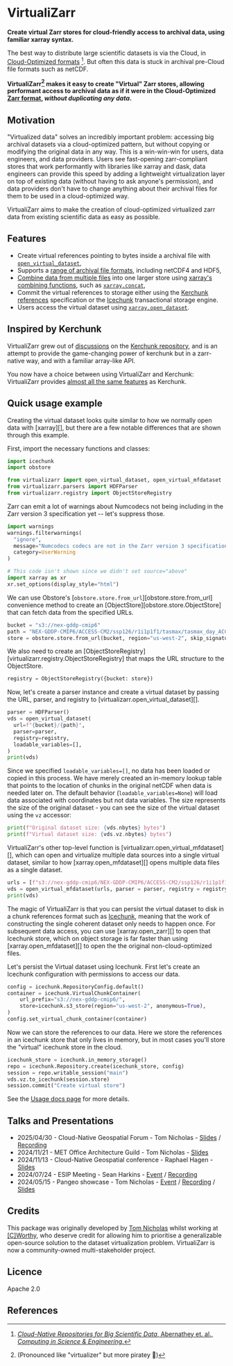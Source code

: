 # VirtualiZarr

**Create virtual Zarr stores for cloud-friendly access to archival data, using familiar xarray syntax.**

The best way to distribute large scientific datasets is via the Cloud, in [Cloud-Optimized formats](https://guide.cloudnativegeo.org/) [^1]. But often this data is stuck in archival pre-Cloud file formats such as netCDF.

**VirtualiZarr[^2] makes it easy to create "Virtual" Zarr stores, allowing performant access to archival data as if it were in the Cloud-Optimized [Zarr format](https://zarr.dev/), _without duplicating any data_.**

## Motivation

"Virtualized data" solves an incredibly important problem: accessing big archival datasets via a cloud-optimized pattern, but without copying or modifying the original data in any way. This is a win-win-win for users, data engineers, and data providers. Users see fast-opening zarr-compliant stores that work performantly with libraries like xarray and dask, data engineers can provide this speed by adding a lightweight virtualization layer on top of existing data (without having to ask anyone's permission), and data providers don't have to change anything about their archival files for them to be used in a cloud-optimized way.

VirtualiZarr aims to make the creation of cloud-optimized virtualized zarr data from existing scientific data as easy as possible.

## Features

* Create virtual references pointing to bytes inside a archival file with [`open_virtual_dataset`](https://virtualizarr.readthedocs.io/en/latest/usage.html#opening-files-as-virtual-datasets),
* Supports a [range of archival file formats](https://virtualizarr.readthedocs.io/en/latest/faq.html#how-do-virtualizarr-and-kerchunk-compare), including netCDF4 and HDF5,
* [Combine data from multiple files](https://virtualizarr.readthedocs.io/en/latest/usage.html#combining-virtual-datasets) into one larger store using [xarray's combining functions](https://docs.xarray.dev/en/stable/user-guide/combining.html), such as [`xarray.concat`](https://docs.xarray.dev/en/stable/generated/xarray.concat.html),
* Commit the virtual references to storage either using the [Kerchunk references](https://fsspec.github.io/kerchunk/spec.html) specification or the [Icechunk](https://icechunk.io/) transactional storage engine.
* Users access the virtual dataset using [`xarray.open_dataset`](https://docs.xarray.dev/en/stable/generated/xarray.open_dataset.html#xarray.open_dataset).

## Inspired by Kerchunk

VirtualiZarr grew out of [discussions](https://github.com/fsspec/kerchunk/issues/377) on the [Kerchunk repository](https://github.com/fsspec/kerchunk), and is an attempt to provide the game-changing power of kerchunk but in a zarr-native way, and with a familiar array-like API.

You now have a choice between using VirtualiZarr and Kerchunk: VirtualiZarr provides [almost all the same features](https://virtualizarr.readthedocs.io/en/latest/faq.html#how-do-virtualizarr-and-kerchunk-compare) as Kerchunk.

## Quick usage example

Creating the virtual dataset looks quite similar to how we normally open data with [xarray][], but there are a few notable differences that are shown through this example.

First, import the necessary functions and classes:

```python exec="on" source="above" session="homepage"
import icechunk
import obstore

from virtualizarr import open_virtual_dataset, open_virtual_mfdataset
from virtualizarr.parsers import HDFParser
from virtualizarr.registry import ObjectStoreRegistry
```

Zarr can emit a lot of warnings about Numcodecs not being including in the Zarr version 3
specification yet -- let's suppress those.

```python exec="on" source="above" session="homepage"
import warnings
warnings.filterwarnings(
  "ignore",
  message="Numcodecs codecs are not in the Zarr version 3 specification*",
  category=UserWarning
)
```

```python exec="on" session="homepage"
# This code isn't shown since we didn't set source="above"
import xarray as xr
xr.set_options(display_style="html")
```

We can use Obstore's [`obstore.store.from_url`][obstore.store.from_url] convenience method to create an [ObjectStore][obstore.store.ObjectStore] that can fetch data from the specified URLs.

```python exec="on" source="above" session="homepage"
bucket = "s3://nex-gddp-cmip6"
path = "NEX-GDDP-CMIP6/ACCESS-CM2/ssp126/r1i1p1f1/tasmax/tasmax_day_ACCESS-CM2_ssp126_r1i1p1f1_gn_2015_v2.0.nc"
store = obstore.store.from_url(bucket, region="us-west-2", skip_signature=True)
```

We also need to create an [ObjectStoreRegistry][virtualizarr.registry.ObjectStoreRegistry] that
maps the URL structure to the ObjectStore.

```python exec="on" source="above" session="homepage"
registry = ObjectStoreRegistry({bucket: store})
```

Now, let's create a parser instance and create a virtual dataset by passing the URL, parser, and registry to [virtualizarr.open_virtual_dataset][].

```python exec="on" source="above" session="homepage" result="code"
parser = HDFParser()
vds = open_virtual_dataset(
  url=f"{bucket}/{path}",
  parser=parser,
  registry=registry,
  loadable_variables=[],
)
print(vds)
```

Since we specified `loadable_variables=[]`, no data has been loaded or copied in this process. We have merely created an in-memory lookup table that points to the location of chunks in the original netCDF when data is needed later on. The default behavior (`loadable_variables=None`) will load data associated with coordinates but not data variables. The size represents the size of the original dataset - you can see the size of the virtual dataset using the `vz` accessor:

```python exec="on" source="above" session="homepage" result="code"
print(f"Original dataset size: {vds.nbytes} bytes")
print(f"Virtual dataset size: {vds.vz.nbytes} bytes")
```

VirtualiZarr's other top-level function is [virtualizarr.open_virtual_mfdataset][], which can open and virtualize multiple data sources into
a single virtual dataset, similar to how [xarray.open_mfdataset][] opens multiple data files as a single dataset.

```python exec="on" source="above" session="homepage" result="code"
urls = [f"s3://nex-gddp-cmip6/NEX-GDDP-CMIP6/ACCESS-CM2/ssp126/r1i1p1f1/tasmax/tasmax_day_ACCESS-CM2_ssp126_r1i1p1f1_gn_{year}_v2.0.nc" for year in range(2015, 2017)]
vds = open_virtual_mfdataset(urls, parser = parser, registry = registry)
print(vds)
```

The magic of VirtualiZarr is that you can persist the virtual dataset to disk in a chunk references format such as [Icechunk](https://icechunk.io/),
meaning that the work of constructing the single coherent dataset only needs to happen once.
For subsequent data access, you can use [xarray.open_zarr][] to open that Icechunk store, which on object storage is
far faster than using [xarray.open_mfdataset][] to open the the original non-cloud-optimized files.

Let's persist the Virtual dataset using Icechunk. First let's create an Icechunk configuration with permissions to access our data.

```python exec="on" source="above" session="homepage"
config = icechunk.RepositoryConfig.default()
container = icechunk.VirtualChunkContainer(
    url_prefix="s3://nex-gddp-cmip6/",
    store=icechunk.s3_store(region="us-west-2", anonymous=True),
)
config.set_virtual_chunk_container(container)
```

Now we can store the references to our data. Here we store the references in an icechunk store that only lives in memory, but in most cases you'll store the "virtual" icechunk store in the cloud.

```python exec="on" source="above" session="homepage"
icechunk_store = icechunk.in_memory_storage()
repo = icechunk.Repository.create(icechunk_store, config)
session = repo.writable_session("main")
vds.vz.to_icechunk(session.store)
session.commit("Create virtual store")
```

See the [Usage docs page](usage.md) for more details.

## Talks and Presentations

- 2025/04/30 - Cloud-Native Geospatial Forum - Tom Nicholas - [Slides](https://speakerdeck.com/tomnicholas/virtualizarr-and-icechunk-build-a-cloud-optimized-datacube-in-3-lines) / [Recording](https://youtu.be/QBkZQ53vE6o)
- 2024/11/21 - MET Office Architecture Guild - Tom Nicholas - [Slides](https://speakerdeck.com/tomnicholas/virtualizarr-talk-at-met-office)
- 2024/11/13 - Cloud-Native Geospatial conference - Raphael Hagen - [Slides](https://decks.carbonplan.org/cloud-native-geo/11-13-24)
- 2024/07/24 - ESIP Meeting - Sean Harkins - [Event](https://2024julyesipmeeting.sched.com/event/1eVP6) / [Recording](https://youtu.be/T6QAwJIwI3Q?t=3689)
- 2024/05/15 - Pangeo showcase - Tom Nicholas - [Event](https://discourse.pangeo.io/t/pangeo-showcase-virtualizarr-create-virtual-zarr-stores-using-xarray-syntax/4127/2) / [Recording](https://youtu.be/ioxgzhDaYiE) / [Slides](https://speakerdeck.com/tomnicholas/virtualizarr-create-virtual-zarr-stores-using-xarray-syntax)

## Credits

This package was originally developed by [Tom Nicholas](https://github.com/TomNicholas) whilst working at [[C]Worthy](https://cworthy.org), who deserve credit for allowing him to prioritise a generalizable open-source solution to the dataset virtualization problem. VirtualiZarr is now a community-owned multi-stakeholder project.

## Licence

Apache 2.0

## References

[^1]: [_Cloud-Native Repositories for Big Scientific Data_, Abernathey et. al., _Computing in Science & Engineering_.](https://ieeexplore.ieee.org/abstract/document/9354557)

[^2]: (Pronounced like "virtualizer" but more piratey 🦜)
